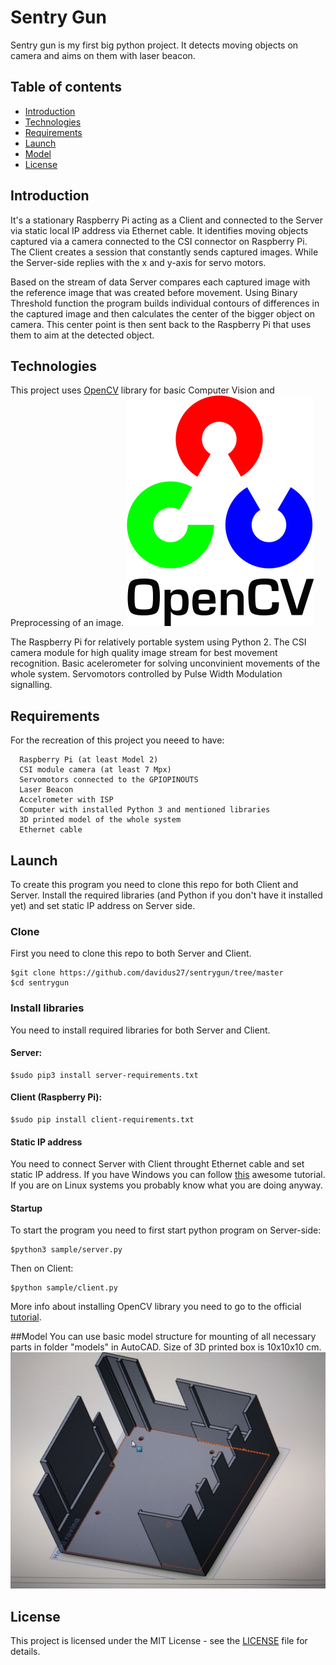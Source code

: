 # Sentry Gun 
Sentry gun is my first big python project. It detects moving objects on camera and aims on them with laser beacon.

## Table of contents
* [Introduction](#Introduction)
* [Technologies](#Technologies)
* [Requirements](#Requirements)
* [Launch](#Launch)
* [Model](#Model)
* [License](#License)


## Introduction
It's a stationary Raspberry Pi acting as a Client and connected to the Server via static local IP address via Ethernet cable.
It identifies moving objects captured via a camera connected to the CSI connector on Raspberry Pi. The Client creates a session that constantly sends captured images. While the Server-side replies with the x and y-axis for servo motors. 

Based on the stream of data Server compares each captured image with the reference image that was created before movement.
Using Binary Threshold function the program builds individual contours of differences in the captured image and then calculates the center of the bigger object on camera. This center point is then sent back to the Raspberry Pi that uses them to aim at the detected object.


## Technologies
This project uses [OpenCV](https://opencv.org/) library for basic Computer Vision and Preprocessing of an image. ![OpenCv](images/opencv.png)

The Raspberry Pi for relatively portable system using Python 2. 
The CSI camera module for high quality image stream for best movement recognition.
Basic acelerometer for solving unconvinient movements of the whole system.
Servomotors controlled by Pulse Width Modulation signalling.

## Requirements
For the recreation of this project you neeed to have:

      Raspberry Pi (at least Model 2)
      CSI module camera (at least 7 Mpx)
      Servomotors connected to the GPIOPINOUTS
      Laser Beacon
      Accelrometer with ISP
      Computer with installed Python 3 and mentioned libraries
      3D printed model of the whole system
      Ethernet cable
      

## Launch
To create this program you need to clone this repo for both Client and Server. Install the required 
libraries (and Python if you don't have it installed yet) and set static IP address on Server side.
### Clone
First you need to clone this repo to both Server and Client.
```
$git clone https://github.com/davidus27/sentrygun/tree/master 
$cd sentrygun
```
### Install libraries
You need to install required libraries for both Server and Client.
#### Server:
```
$sudo pip3 install server-requirements.txt
```
#### Client (Raspberry Pi):
```
$sudo pip install client-requirements.txt
```
#### Static IP address
You need to connect Server with Client throught Ethernet cable and set static IP address. 
If you have Windows you can follow [this](https://portforward.com/networking/static-ip-windows-10.htm) awesome tutorial.
If you are on Linux systems you probably know what you are doing anyway.

#### Startup
To start the program you need to first start python program on Server-side:
```
$python3 sample/server.py
```
Then on Client:
```
$python sample/client.py
```
More info about installing OpenCV library you need to go to the official [tutorial](https://docs.opencv.org/master/df/d65/tutorial_table_of_content_introduction.html).

##Model
You can use basic model structure for mounting of all necessary parts in folder "models" in AutoCAD.
Size of 3D printed box is 10x10x10 cm. 
![](images/model.jpg)


## License
This project is licensed under the MIT License - see the [LICENSE](LICENSE) file for details.
